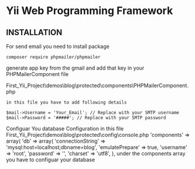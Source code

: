 Yii Web Programming Framework
=============================


INSTALLATION
------------

For send email you need to install package 

    composer require phpmailer/phpmailer

generate app key from the gmail and add that key in your PHPMailerComponent file 

First_Yii_Project\demos\blog\protected\components\PHPMailerComponent.php
    
    in this file you have to add following details 
    
    $mail->Username = 'Your_Email'; // Replace with your SMTP username
    $mail->Password = '#####'; // Replace with your SMTP password


Configuar You database Configuration in this file 
    First_Yii_Project\demos\blog\protected\config\console.php
    'components' => array(
        'db' => array(
            'connectionString' => 'mysql:host=localhost;dbname=blog',
            'emulatePrepare' => true,
            'username' => 'root',
            'password' => '',
            'charset' => 'utf8',
        ),
under the components array you have to configuar your database
